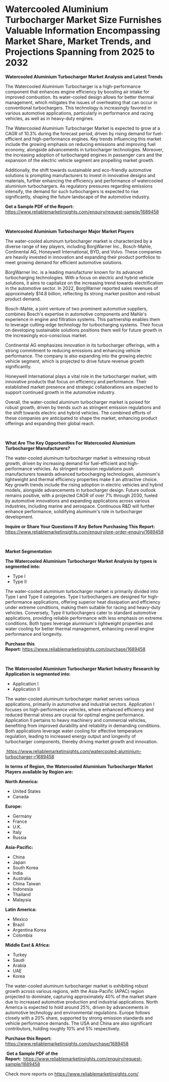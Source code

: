 <p><h1>Watercooled Aluminium Turbocharger Market Size Furnishes Valuable Information Encompassing Market Share, Market Trends, and Projections Spanning from 2025 to 2032</h1></p><p><strong>Watercooled Aluminium Turbocharger Market Analysis and Latest Trends</strong></p>
<p><p>The Watercooled Aluminium Turbocharger is a high-performance component that enhances engine efficiency by boosting air intake for improved combustion. Its water-cooled design allows for better thermal management, which mitigates the issues of overheating that can occur in conventional turbochargers. This technology is increasingly favored in various automotive applications, particularly in performance and racing vehicles, as well as in heavy-duty engines.</p><p>The Watercooled Aluminium Turbocharger Market is expected to grow at a CAGR of 10.3% during the forecast period, driven by rising demand for fuel-efficient and high-performance engines. Key trends influencing this market include the growing emphasis on reducing emissions and improving fuel economy, alongside advancements in turbocharger technologies. Moreover, the increasing adoption of turbocharged engines in passenger cars and the expansion of the electric vehicle segment are propelling market growth. </p><p>Additionally, the shift towards sustainable and eco-friendly automotive solutions is prompting manufacturers to invest in innovative designs and materials, further enhancing the efficiency and performance of watercooled aluminium turbochargers. As regulatory pressures regarding emissions intensify, the demand for such turbochargers is expected to rise significantly, shaping the future landscape of the automotive industry.</p></p>
<p><strong>Get a Sample PDF of the Report:&nbsp;</strong> <a href="https://www.reliablemarketinsights.com/enquiry/request-sample/1689458?utm_campaign=3320&utm_medium=2&utm_source=Github&utm_content=ia&utm_term=26032025&utm_id=watercooled-aluminium-turbocharger">https://www.reliablemarketinsights.com/enquiry/request-sample/1689458</a></p>
<p>&nbsp;</p>
<p><strong>Watercooled Aluminium Turbocharger Major Market Players</strong></p>
<p><p>The water-cooled aluminum turbocharger market is characterized by a diverse range of key players, including BorgWarner Inc., Bosch-Mahle, Continental AG, Honeywell International, BYD, and Volvo. These companies are heavily invested in innovation and expanding their product portfolios to meet growing demand for efficient automotive solutions.</p><p>BorgWarner Inc. is a leading manufacturer known for its advanced turbocharging technologies. With a focus on electric and hybrid vehicle solutions, it aims to capitalize on the increasing trend towards electrification in the automotive sector. In 2022, BorgWarner reported sales revenues of approximately $14.8 billion, reflecting its strong market position and robust product demand.</p><p>Bosch-Mahle, a joint venture of two prominent automotive suppliers, combines Bosch's expertise in automotive components and Mahle's experience in engine and filtration systems. This partnership enables them to leverage cutting-edge technology for turbocharging systems. Their focus on developing sustainable solutions positions them well for future growth in the increasingly eco-conscious market.</p><p>Continental AG emphasizes innovation in its turbocharger offerings, with a strong commitment to reducing emissions and enhancing vehicle performance. The company is also expanding into the growing electric vehicle segment, which is projected to drive future revenue growth significantly.</p><p>Honeywell International plays a vital role in the turbocharger market, with innovative products that focus on efficiency and performance. Their established market presence and strategic collaborations are expected to support continued growth in the automotive industry.</p><p>Overall, the water-cooled aluminum turbocharger market is poised for robust growth, driven by trends such as stringent emission regulations and the shift towards electric and hybrid vehicles. The combined efforts of these companies are anticipated to shape the market, enhancing product offerings and expanding their global reach.</p></p>
<p>&nbsp;</p>
<p><strong>What Are The Key Opportunities For Watercooled Aluminium Turbocharger Manufacturers?</strong></p>
<p><p>The water-cooled aluminum turbocharger market is witnessing robust growth, driven by increasing demand for fuel-efficient and high-performance vehicles. As stringent emission regulations push manufacturers towards advanced turbocharging technologies, aluminum's lightweight and thermal efficiency properties make it an attractive choice. Key growth trends include the rising adoption in electric vehicles and hybrid models, alongside advancements in turbocharger design. Future outlook remains positive, with a projected CAGR of over 7% through 2030, fueled by automotive innovations and expanding applications across various industries, including marine and aerospace. Continuous R&D will further enhance performance, solidifying aluminum's role in turbocharger development.</p></p>
<p><strong>Inquire or Share Your Questions If Any Before Purchasing This Report:</strong> <a href="https://www.reliablemarketinsights.com/enquiry/pre-order-enquiry/1689458?utm_campaign=3320&utm_medium=2&utm_source=Github&utm_content=ia&utm_term=26032025&utm_id=watercooled-aluminium-turbocharger">https://www.reliablemarketinsights.com/enquiry/pre-order-enquiry/1689458</a></p>
<p>&nbsp;</p>
<p><strong>Market Segmentation</strong></p>
<p><strong>The Watercooled Aluminium Turbocharger Market Analysis by types is segmented into:</strong></p>
<p><ul><li>Type I</li><li>Type II</li></ul></p>
<p><p>The water-cooled aluminium turbocharger market is primarily divided into Type I and Type II categories. Type I turbochargers are designed for high-performance applications, offering superior heat dissipation and efficiency under extreme conditions, making them suitable for racing and heavy-duty vehicles. Conversely, Type II turbochargers cater to standard automotive applications, providing reliable performance with less emphasis on extreme conditions. Both types leverage aluminium's lightweight properties and water cooling for better thermal management, enhancing overall engine performance and longevity.</p></p>
<p><strong>Purchase this Report:&nbsp;</strong><a href="https://www.reliablemarketinsights.com/purchase/1689458?utm_campaign=3320&utm_medium=2&utm_source=Github&utm_content=ia&utm_term=26032025&utm_id=watercooled-aluminium-turbocharger">https://www.reliablemarketinsights.com/purchase/1689458</a></p>
<p>&nbsp;</p>
<p><strong>The Watercooled Aluminium Turbocharger Market Industry Research by Application is segmented into:</strong></p>
<p><ul><li>Application I</li><li>Application II</li></ul></p>
<p><p>The water-cooled aluminum turbocharger market serves various applications, primarily in automotive and industrial sectors. Application I focuses on high-performance vehicles, where enhanced efficiency and reduced thermal stress are crucial for optimal engine performance. Application II pertains to heavy machinery and commercial vehicles, benefiting from improved durability and reliability in demanding conditions. Both applications leverage water cooling for effective temperature regulation, leading to increased energy output and longevity of turbocharger components, thereby driving market growth and innovation.</p></p>
<p><a href="https://www.reliablemarketinsights.com/watercooled-aluminium-turbocharger-r1689458?utm_campaign=3320&utm_medium=2&utm_source=Github&utm_content=ia&utm_term=26032025&utm_id=watercooled-aluminium-turbocharger">&nbsp;https://www.reliablemarketinsights.com/watercooled-aluminium-turbocharger-r1689458</a></p>
<p><strong>In terms of Region, the Watercooled Aluminium Turbocharger Market Players available by Region are:</strong></p>
<p>
    <p> <strong> North America: </strong>
        <ul>
            <li>United States</li>
            <li>Canada</li>
        </ul>
        </p> 
    <p> <strong> Europe: </strong>
        <ul>
            <li>Germany</li>
            <li>France</li>
            <li>U.K.</li>
            <li>Italy</li>
            <li>Russia</li>
        </ul>
        </p> 
    <p> <strong> Asia-Pacific: </strong>
        <ul>
            <li>China</li>
            <li>Japan</li>
            <li>South Korea</li>
            <li>India</li>
            <li>Australia</li>
            <li>China Taiwan</li>
            <li>Indonesia</li>
            <li>Thailand</li>
            <li>Malaysia</li>
        </ul>
        </p> 
    <p> <strong> Latin America: </strong>
        <ul>
            <li>Mexico</li>
            <li>Brazil</li>
            <li>Argentina Korea</li>
            <li>Colombia</li>
        </ul>
        </p> 
    <p> <strong> Middle East & Africa: </strong>
        <ul>
            <li>Turkey</li>
            <li>Saudi</li>
            <li>Arabia</li>
            <li>UAE</li>
            <li>Korea</li>
        </ul>
    </p>
    </p>
<p><p>The water-cooled aluminum turbocharger market is exhibiting robust growth across various regions, with the Asia-Pacific (APAC) region projected to dominate, capturing approximately 40% of the market share due to increased automotive production and industrial applications. North America is expected to hold around 25%, driven by advancements in automotive technology and environmental regulations. Europe follows closely with a 20% share, supported by strong emission standards and vehicle performance demands. The USA and China are also significant contributors, holding roughly 10% and 5% respectively.</p></p>
<p><strong>Purchase this Report: </strong><a href="https://www.reliablemarketinsights.com/purchase/1689458?utm_campaign=3320&utm_medium=2&utm_source=Github&utm_content=ia&utm_term=26032025&utm_id=watercooled-aluminium-turbocharger">https://www.reliablemarketinsights.com/purchase/1689458</a></p>
<p>&nbsp;<strong>Get a Sample PDF of the Report:&nbsp;&nbsp;</strong><a href="https://www.reliablemarketinsights.com/enquiry/request-sample/1689458?utm_campaign=3320&utm_medium=2&utm_source=Github&utm_content=ia&utm_term=26032025&utm_id=watercooled-aluminium-turbocharger">https://www.reliablemarketinsights.com/enquiry/request-sample/1689458</a></p>
<p><strong></strong></p>
<p>Check more reports on <a href="https://www.reliablemarketinsights.com/?utm_campaign=3320&utm_medium=2&utm_source=Github&utm_content=ia&utm_term=26032025&utm_id=watercooled-aluminium-turbocharger">https://www.reliablemarketinsights.com/</a></p>